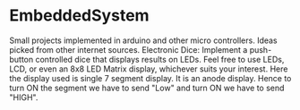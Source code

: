 # EmbeddedSystem
Small projects implemented in arduino and other micro controllers. Ideas picked from other internet sources. 
Electronic Dice: Implement a push-button controlled dice that displays results on LEDs. Feel free to use LEDs, LCD, or even an 8x8 LED Matrix display, whichever suits your interest.
Here the display used is single 7 segment display. It is an anode display. Hence to turn ON the segment we have to send "Low" and turn ON we have to send "HIGH".
